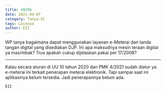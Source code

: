 ```yaml
---
title: 49296
date: 2021-04-07
category: Tanya-SC
tags: Lainnya
author: EII
---
```


WP tanya bagaimana dapat menggunakan layanan e-Meterai dan tanda tangan digital yang disediakan DJP. Ini apa maksudnya mesin teraan digital ya mas/mbak? Trus apakah cukup dijelaskan pakai per 17/2008?

---

Kalau secara aturan di UU 10 tahun 2020 dan PMK 4/2021 sudah diatur ya. e-meterai ini terkait penerapan meterai elektronik. Tapi sampai saat ini aplikasinya belum tersedia. Jadi penerapannya belum ada.

`EII`
